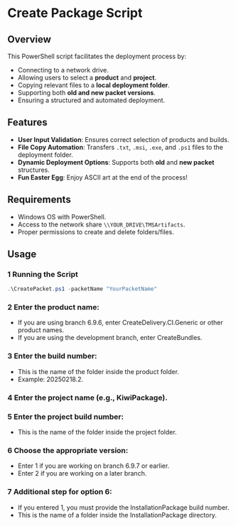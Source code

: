# Create Package Script

## Overview
This PowerShell script facilitates the deployment process by:
- Connecting to a network drive.
- Allowing users to select a **product** and **project**.
- Copying relevant files to a **local deployment folder**.
- Supporting both **old and new packet versions**.
- Ensuring a structured and automated deployment.

## Features
- **User Input Validation**: Ensures correct selection of products and builds.
- **File Copy Automation**: Transfers `.txt`, `.msi`, `.exe`, and `.ps1` files to the deployment folder.
- **Dynamic Deployment Options**: Supports both **old** and **new packet** structures.
- **Fun Easter Egg**: Enjoy ASCII art at the end of the process!

## Requirements
- Windows OS with PowerShell.
- Access to the network share `\\YOUR_DRIVE\TMSArtifacts`.
- Proper permissions to create and delete folders/files.

## Usage

### 1 Running the Script
```powershell
.\CreatePacket.ps1 -packetName "YourPacketName"
```

### 2 Enter the product name:
- If you are using branch 6.9.6, enter CreateDelivery.CI.Generic or other product names.
- If you are using the development branch, enter CreateBundles.

### 3 Enter the build number:
- This is the name of the folder inside the product folder.
- Example: 20250218.2.

### 4 Enter the project name (e.g., KiwiPackage).
### 5 Enter the project build number:
- This is the name of the folder inside the project folder.

### 6 Choose the appropriate version:
- Enter 1 if you are working on branch 6.9.7 or earlier.
-	Enter 2 if you are working on a later branch.

### 7 Additional step for option 6:
- If you entered 1, you must provide the InstallationPackage build number.
- This is the name of a folder inside the InstallationPackage directory.
